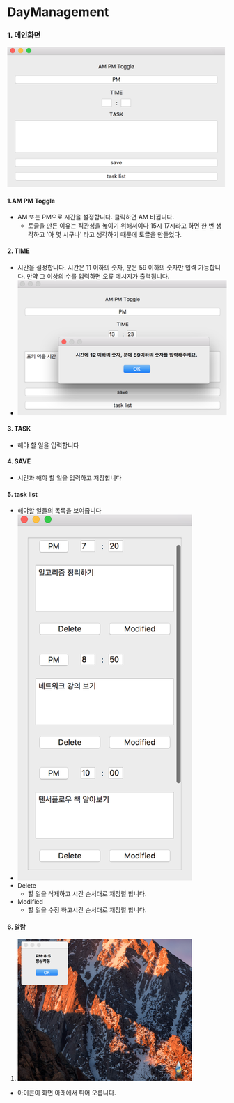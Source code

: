
# DayManagement

### 1. 메인화면
<img src="./image/main.png" width="500">

#### 1.AM PM Toggle
- AM 또는 PM으로 시간을 설정합니다. 클릭하면 AM 바뀝니다.
	- 토글을 만든 이유는 직관성을 높이기 위해서이다 15시 17시라고 하면 한 번 생각하고 '아 몇 시구나' 라고 생각하기 때문에 토글을 만들었다. 

#### 2. TIME
- 시간을 설정합니다. 시간은 11 이하의 숫자, 분은 59 이하의 숫자만 입력 가능합니다. 만약 그 이상의 수를 입력하면 오류 메시지가 출력됩니다.
- <img src="./image/time_input_error.png" width="500">

#### 3. TASK
- 해야 할 일을 입력합니다 

#### 4. SAVE
- 시간과 해야 할 일을 입력하고 저장합니다

#### 5. task list
- 해야할 일들의 목록을 보여줍니다
- <img src="./image/tasklist.png" width="400">
- Delete
	- 할 일을 삭제하고 시간 순서대로 재정렬 합니다.
- Modified
	- 할 일을 수정 하고시간 순서대로 재정렬 합니다.

#### 6. 알람

1. <img src="./image/complete.png" width="400">
- 아이콘이 화면 아래에서 튀어 오릅니다.

 
